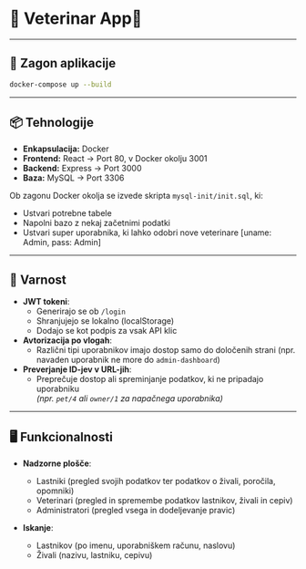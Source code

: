 # 🐾 Veterinar App💉
---
## 🚀 Zagon aplikacije
```bash
docker-compose up --build
```
---
## 📦 Tehnologije
- **Enkapsulacija:** Docker  
- **Frontend:** React -> Port 80, v Docker okolju 3001
- **Backend:** Express -> Port 3000
- **Baza:** MySQL  -> Port 3306

Ob zagonu Docker okolja se izvede skripta `mysql-init/init.sql`, ki:
- Ustvari potrebne tabele
- Napolni bazo z nekaj začetnimi podatki 
- Ustvari super uporabnika, ki lahko odobri nove veterinare [uname: Admin, pass: Admin]


---

## 🔐 Varnost
- **JWT tokeni**:
  - Generirajo se ob `/login`
  - Shranjujejo se lokalno (localStorage)
  - Dodajo se kot podpis za vsak API klic  
- **Avtorizacija po vlogah**:
  - Različni tipi uporabnikov imajo dostop samo do določenih strani (npr. navaden uporabnik ne more do `admin-dashboard`)
- **Preverjanje ID-jev v URL-jih**:
  - Preprečuje dostop ali spreminjanje podatkov, ki ne pripadajo uporabniku  
    *(npr. `pet/4` ali `owner/1` za napačnega uporabnika)*
---
## 🖥️ Funkcionalnosti

- **Nadzorne plošče**:
  - Lastniki (pregled svojih podatkov ter podatkov o živali, poročila, opomniki)
  - Veterinari (pregled in spremembe podatkov lastnikov, živali in cepiv)
  - Administratori (pregled vsega in dodeljevanje pravic)

- **Iskanje**:
  - Lastnikov (po imenu, uporabniškem računu, naslovu)
  - Živali (nazivu, lastniku, cepivu)



